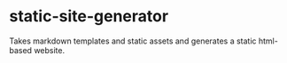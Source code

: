 # static-site-generator

Takes markdown templates and static assets and generates a static html-based website.